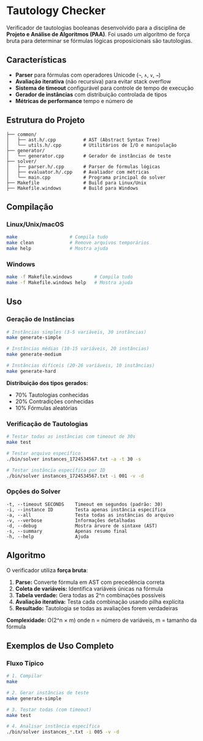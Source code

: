 # Tautology Checker

Verificador de tautologias booleanas desenvolvido para a disciplina de **Projeto e Análise de Algoritmos (PAA)**. Foi usado um algoritmo de força bruta para determinar se fórmulas lógicas proposicionais são tautologias.

## Características

- **Parser** para fórmulas com operadores Unicode (`¬`, `∧`, `∨`, `→`)
- **Avaliação iterativa** (não recursiva) para evitar stack overflow
- **Sistema de timeout** configurável para controle de tempo de execução
- **Gerador de instâncias** com distribuição controlada de tipos
- **Métricas de performance** tempo e número de 

## Estrutura do Projeto

```
├── common/
│   ├── ast.h/.cpp          # AST (Abstract Syntax Tree)
│   └── utils.h/.cpp        # Utilitários de I/O e manipulação
├── generator/
│   └── generator.cpp       # Gerador de instâncias de teste
├── solver/
│   ├── parser.h/.cpp       # Parser de fórmulas lógicas
│   ├── evaluator.h/.cpp    # Avaliador com métricas
│   └── main.cpp            # Programa principal do solver
├── Makefile                # Build para Linux/Unix
├── Makefile.windows        # Build para Windows
```

## Compilação

### Linux/Unix/macOS
```bash
make                   # Compila tudo
make clean             # Remove arquivos temporários
make help              # Mostra ajuda
```

### Windows
```bash
make -f Makefile.windows        # Compila tudo
make -f Makefile.windows help   # Mostra ajuda
```

## Uso

### Geração de Instâncias

```bash
# Instâncias simples (3-5 variáveis, 30 instâncias)
make generate-simple

# Instâncias médias (10-15 variáveis, 20 instâncias)  
make generate-medium

# Instâncias difíceis (20-26 variáveis, 10 instâncias)
make generate-hard
```

**Distribuição dos tipos gerados:**
- 70% Tautologias conhecidas
- 20% Contradições conhecidas  
- 10% Fórmulas aleatórias

### Verificação de Tautologias

```bash
# Testar todas as instâncias com timeout de 30s
make test

# Testar arquivo específico
./bin/solver instances_1724534567.txt -a -t 30 -s

# Testar instância específica por ID
./bin/solver instances_1724534567.txt -i 001 -v -d

```

### Opções do Solver

```
-t, --timeout SECONDS    Timeout em segundos (padrão: 30)
-i, --instance ID        Testa apenas instância específica
-a, --all                Testa todas as instâncias do arquivo
-v, --verbose            Informações detalhadas
-d, --debug              Mostra árvore de sintaxe (AST)
-s, --summary            Apenas resumo final
-h, --help               Ajuda
```

## Algoritmo

O verificador utiliza **força bruta**:

1. **Parse:** Converte fórmula em AST com precedência correta
2. **Coleta de variáveis:** Identifica variáveis únicas na fórmula
3. **Tabela verdade:** Gera todas as 2^n combinações possíveis
4. **Avaliação iterativa:** Testa cada combinação usando pilha explícita
5. **Resultado:** Tautologia se todas as avaliações forem verdadeiras

**Complexidade:** O(2^n × m) onde n = número de variáveis, m = tamanho da fórmula

## Exemplos de Uso Completo

### Fluxo Típico
```bash
# 1. Compilar
make

# 2. Gerar instâncias de teste
make generate-simple

# 3. Testar todas (com timeout)
make test

# 4. Analisar instância específica
./bin/solver instances_*.txt -i 005 -v -d
```

